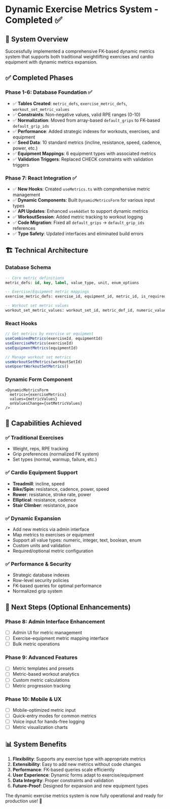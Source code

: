 # Dynamic Exercise Metrics System - Completed ✅

## 🎯 System Overview
Successfully implemented a comprehensive FK-based dynamic metrics system that supports both traditional weightlifting exercises and cardio equipment with dynamic metrics expansion.

## ✅ Completed Phases

### Phase 1-6: Database Foundation ✅
- ✅ **Tables Created**: `metric_defs`, `exercise_metric_defs`, `workout_set_metric_values`
- ✅ **Constraints**: Non-negative values, valid RPE ranges (0-10)
- ✅ **Normalization**: Moved from array-based `default_grips` to FK-based `default_grip_ids`
- ✅ **Performance**: Added strategic indexes for workouts, exercises, and equipment
- ✅ **Seed Data**: 10 standard metrics (incline, resistance, speed, cadence, power, etc.)
- ✅ **Equipment Mappings**: 6 equipment types with associated metrics
- ✅ **Validation Triggers**: Replaced CHECK constraints with validation triggers

### Phase 7: React Integration ✅
- ✅ **New Hooks**: Created `useMetrics.ts` with comprehensive metric management
- ✅ **Dynamic Components**: Built `DynamicMetricsForm` for various input types
- ✅ **API Updates**: Enhanced `useAddSet` to support dynamic metrics
- ✅ **WorkoutSession**: Added metric tracking to workout logging
- ✅ **Code Migration**: Fixed all `default_grips` → `default_grip_ids` references
- ✅ **Type Safety**: Updated interfaces and eliminated build errors

## 🏗️ Technical Architecture

### Database Schema
```sql
-- Core metric definitions
metric_defs: id, key, label, value_type, unit, enum_options

-- Exercise/Equipment metric mappings
exercise_metric_defs: exercise_id, equipment_id, metric_id, is_required, order_index, default_value

-- Workout set metric values
workout_set_metric_values: workout_set_id, metric_def_id, numeric_value, int_value, text_value, bool_value
```

### React Hooks
```typescript
// Get metrics by exercise or equipment
useCombinedMetrics(exerciseId, equipmentId)
useExerciseMetrics(exerciseId)
useEquipmentMetrics(equipmentId)

// Manage workout set metrics
useWorkoutSetMetrics(workoutSetId)
useUpsertWorkoutSetMetrics()
```

### Dynamic Form Component
```tsx
<DynamicMetricsForm
  metrics={exerciseMetrics}
  values={metricValues}
  onValuesChange={setMetricValues}
/>
```

## 🎯 Capabilities Achieved

### ✅ Traditional Exercises
- Weight, reps, RPE tracking
- Grip preferences (normalized FK system)
- Set types (normal, warmup, failure, etc.)

### ✅ Cardio Equipment Support
- **Treadmill**: incline, speed
- **Bike/Spin**: resistance, cadence, power, speed  
- **Rower**: resistance, stroke rate, power
- **Elliptical**: resistance, cadence
- **Stair Climber**: resistance, pace

### ✅ Dynamic Expansion
- Add new metrics via admin interface
- Map metrics to exercises or equipment
- Support all value types: numeric, integer, text, boolean, enum
- Custom units and validation
- Required/optional metric configuration

### ✅ Performance & Security
- Strategic database indexes
- Row-level security policies
- FK-based queries for optimal performance
- Normalized grip system

## 🚀 Next Steps (Optional Enhancements)

### Phase 8: Admin Interface Enhancement
- [ ] Admin UI for metric management
- [ ] Exercise-equipment metric mapping interface
- [ ] Bulk metric operations

### Phase 9: Advanced Features
- [ ] Metric templates and presets
- [ ] Metric-based workout analytics
- [ ] Custom metric calculations
- [ ] Metric progression tracking

### Phase 10: Mobile & UX
- [ ] Mobile-optimized metric input
- [ ] Quick-entry modes for common metrics
- [ ] Voice input for hands-free logging
- [ ] Metric visualization charts

## 📊 System Benefits

1. **Flexibility**: Supports any exercise type with appropriate metrics
2. **Extensibility**: Easy to add new metrics without code changes
3. **Performance**: FK-based queries scale efficiently
4. **User Experience**: Dynamic forms adapt to exercise/equipment
5. **Data Integrity**: Proper constraints and validation
6. **Future-Proof**: Designed for expansion and new equipment types

The dynamic exercise metrics system is now fully operational and ready for production use! 🎉